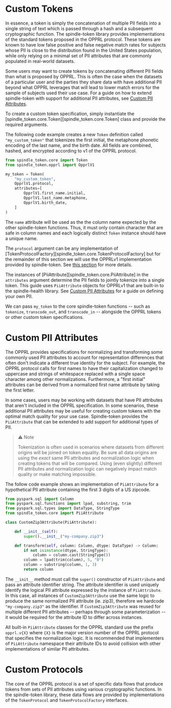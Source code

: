 # <a name="custom-token"></a> Custom Tokens

In essence, a token is simply the concatenation of multiple PII fields into a single string of text which is passed through a hash and a subsequent cryptographic function. The spindle-token library provides implementations of the standard tokens proposed in the OPPRL protocol. These tokens are known to have low false positive and false negative match rates for subjects whose PII is close to the distribution found in the United States population, while only relying on a minimal set of PII attributes that are commonly populated in real-world datasets.

Some users may want to create tokens by concatenating different PII fields than what is proposed by OPPRL. This is often the case when the datasets of a particular user and the parties they share data with have additional PII beyond what OPPRL leverages that will lead to lower match errors for the sample of subjects used their use case. For a guide on how to extend spindle-token with support for additional PII attributes, see [Custom PII Attributes](#custom-pii).

To create a custom token specification, simply instantiate the [spindle_token.core.Token][spindle_token.core.Token] class and provide the required arguments.

The following code example creates a new `Token` definition called `"my_custom_token"` that tokenizes the first initial, the metaphone phonetic encoding of the last name, and the birth date. All fields are combined, hashed, and encrypted according to v1 of the OPPRL protocol.

```python
from spindle_token.core import Token
from spindle_token.opprl import OpprlV1

my_token = Token(
    "my_custom_token",
    OpprlV1.protocol,
    attributes=[
        OpprlV1.first_name.initial,
        OpprlV1.last_name.metaphone,
        OpprlV1.birth_date,
    ]
)
```

The `name` attribute will be used as the the column name expected by the other spindle-token functions. Thus, it must only contain character that are safe in column names and each logically distinct `Token` instance should have a unique name. 

The `protocol` argument can be any implementation of [TokenProtocolFactory][spindle_token.core.TokenProtocolFactory] but for the remainder of this section we will use the OPPRLv1 implementation provided by spindle-token. See [this section](#custom-protocol) for more details.

The instances of [PiiAttribute][spindle_token.core.PiiAttribute] in the `attributes` argument determine the PII fields to jointly tokenize into a single token. This guide uses `PiiAttribute` objects for OPPRLv1 that are built-in to the spindle-health library. See [Custom PII Attributes](#custom-pii) for a guide on defining your own PII.

We can pass `my_token` to the core spindle-token functions -- such as `tokenize`, `transcode_out`, and `transcode_in` -- alongside the OPPRL tokens or other custom token specifications.

# <a name="custom-pii"></a> Custom PII Attributes

The OPPRL provides specifications for normalizing and transforming some commonly used PII attributes to account for representation differences that often don't indicate a different true identity for the subject. For example, the OPPRL protocol calls for first names to have their capitalization changed to uppercase and strings of whitespace replaced with a single space character among other normalizations. Furthermore, a "first initial" attributes can be derived from a normalized first name attribute by taking the first letter.

In some cases, users may be working with datasets that have PII attributes that aren't included in the OPPRL specification. In some scenarios, these additional PII attributes may be useful for creating custom tokens with the optimal match quality for your use case. Spindle-token provides the `PiiAttribute` that can be extended to add support for additional types of PII.

> :warning: Note
>
> Tokenization is often used in scenarios where datasets from different origins will be joined on token equality. Be sure all data origins are using the _exact_ same PII attributes and normalization logic when creating tokens that will be compared. Using (even slightly) different PII attributes and normalization logic can negatively impact match quality or make matching impossible.

The follow code example shows an implementation of `PiiAttribute` for a hypothetical PII attribute containing the first 3 digits of a US zipcode.

```python
from pyspark.sql import Column
from pyspark.sql.functions import lpad, substring, trim
from pyspark.sql.types import DataType, StringType
from spindle_token.core import PiiAttribute

class CustomZip3Attribute(PiiAttribute):

    def __init__(self):
        super().__init__("my-company.zip3")

    def transform(self, column: Column, dtype: DataType) -> Column:
        if not isinstance(dtype, StringType):
            column = column.cast(StringType())
        column = lpad(trim(column), 5, "0")
        column = substring(column, 1, 3)
        return column

```

The `__init__` method must call the `super()` constructor of `PiiAttribute` and pass an attribute identifier string. The attribute identifier is used uniquely identify the logical PII attribute expressed by the instance of `PiiAttribute`. In this case, all instances of `CustomZip3Attribute` use the same logic to produce the same normalized PII attribute (ie. zip3), therefore we hardcode `"my-company.zip3"` as the identifier. If `CustomZip3Attribute` was reused for multiple different PII attributes -- perhaps through some parameterization --  it would be required for the attribute ID to differ across instances.

All built-in `PiiAttribute` classes for the OPPRL standard use the prefix `opprl.v{X}` where `{X}` is the major version number of the OPPRL protocol that specifies the normalization logic. It is recommended that implementers of `PiiAttribute` namespace their attribute IDs to avoid collision with other implementations of similar PII attributes.

# <a name="custom-protocol"></a> Custom Protocols

The core of the OPPRL protocol is a set of specific data flows that produce tokens from sets of PII attributes using various cryptographic functions. In the spindle-token library, these data flows are provided by implementations of the `TokenProtocol` and `TokenProtocolFactory` interfaces.